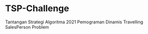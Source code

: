 # TSP-Challenge
Tantangan Strategi Algoritma 2021
Pemograman Dinamis Travelling SalesPerson Problem
